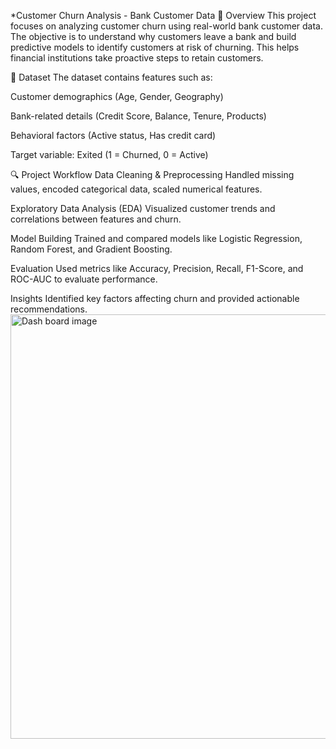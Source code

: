 *Customer Churn Analysis - Bank Customer Data
📝 Overview
This project focuses on analyzing customer churn using real-world bank customer data. The objective is to understand why customers leave a bank and build predictive models to identify customers at risk of churning. This helps financial institutions take proactive steps to retain customers.

📁 Dataset
The dataset contains features such as:

Customer demographics (Age, Gender, Geography)

Bank-related details (Credit Score, Balance, Tenure, Products)

Behavioral factors (Active status, Has credit card)

Target variable: Exited (1 = Churned, 0 = Active)

🔍 Project Workflow
Data Cleaning & Preprocessing
Handled missing values, encoded categorical data, scaled numerical features.

Exploratory Data Analysis (EDA)
Visualized customer trends and correlations between features and churn.

Model Building
Trained and compared models like Logistic Regression, Random Forest, and Gradient Boosting.

Evaluation
Used metrics like Accuracy, Precision, Recall, F1-Score, and ROC-AUC to evaluate performance.

Insights
Identified key factors affecting churn and provided actionable recommendations.<img width="1262" height="679" alt="Dash board image" src="https://github.com/user-attachments/assets/3eeb2de3-15dc-4c99-8af3-fa60edd1b2ec" />

